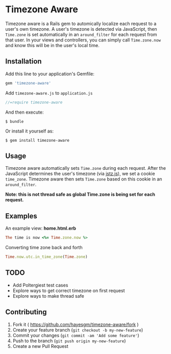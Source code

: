 # Timezone Aware

Timezone aware is a Rails gem to automically localize each request to a user's own timezone.  A user's timezone is detected via JavaScript, then `Time.zone` is set automatically in an `around_filter` for each request from that user.  In your views and controllers, you can simply call `Time.zone.now` and know this will be in the user's local time.

## Installation

Add this line to your application's Gemfile:

```ruby
gem 'timezone-aware'
```

Add `timezone-aware.js` to `application.js`

```javascript
//=require timezone-aware
```

And then execute:

    $ bundle

Or install it yourself as:

    $ gem install timezone-aware

## Usage

Timezone aware automatically sets `Time.zone` during each request.  After the JavaScript determines the user's timezone (via [jstz.js](http://pellepim.bitbucket.org/jstz/)), we set a cookie `time_zone`.  Timezone aware then sets `Time.zone` based on this cookie in an `around_filter`.

**Note: this is not thread safe as global Time.zone is being set for each request.**

## Examples

An example view: **home.html.erb**
```ruby
The time is now <%= Time.zone.now %>
```

Converting time zone back and forth
```ruby
Time.now.utc.in_time_zone(Time.zone)
```

## TODO

* Add Poltergiest test cases
* Explore ways to get correct timezone on first request
* Explore ways to make thread safe

## Contributing

1. Fork it ( https://github.com/hayesgm/timezone-aware/fork )
2. Create your feature branch (`git checkout -b my-new-feature`)
3. Commit your changes (`git commit -am 'Add some feature'`)
4. Push to the branch (`git push origin my-new-feature`)
5. Create a new Pull Request
